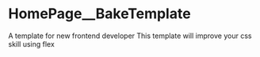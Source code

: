 # HomePage__BakeTemplate
A template for new frontend developer
This template will improve your css skill using flex 
